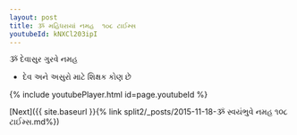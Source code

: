 ```yaml
---
layout: post
title: ૐ મહિધરાયાં નમહ  ૧૦૮ ટાઈમ્સ
youtubeId: kNXCl203ipI
---
```

 
 
 ૐ દેવાસુર ગુરવે નમહ  
 
 -  દેવ અને અસુરો માટે શિક્ષક કોણ છે 
 
  
 
  
 
 
 
 
 
 


{% include youtubePlayer.html id=page.youtubeId %}
 
[Next]({{ site.baseurl }}{% link  split2/_posts/2015-11-18-ૐ સ્વયંભુવે નમહ ૧૦૮ ટાઈમ્સ.md%})
 
